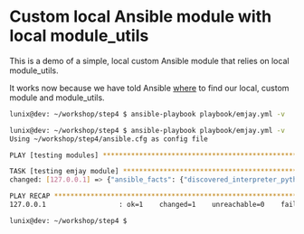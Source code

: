 # Custom local Ansible module with local module_utils

This is a demo of a simple, local custom Ansible module that relies on local module_utils.

It works now because we have told Ansible [where](https://github.com/aussielunix/ansible_custom_modules_demo/blob/main/step4/ansible.cfg#L5) to find our local, custom module and module_utils.

```bash
lunix@dev: ~/workshop/step4 $ ansible-playbook playbook/emjay.yml -v
```

```bash
lunix@dev: ~/workshop/step4 $ ansible-playbook playbook/emjay.yml -v
Using ~/workshop/step4/ansible.cfg as config file

PLAY [testing modules] ************************************************************************************************************************************************************************

TASK [testing emjay module] *******************************************************************************************************************************************************************
changed: [127.0.0.1] => {"ansible_facts": {"discovered_interpreter_python": "/usr/bin/python3"}, "changed": true, "msg": "mysetting: hello", "testmessage": "foo was here"}

PLAY RECAP ************************************************************************************************************************************************************************************
127.0.0.1                  : ok=1    changed=1    unreachable=0    failed=0    skipped=0    rescued=0    ignored=0

lunix@dev: ~/workshop/step4 $
```

